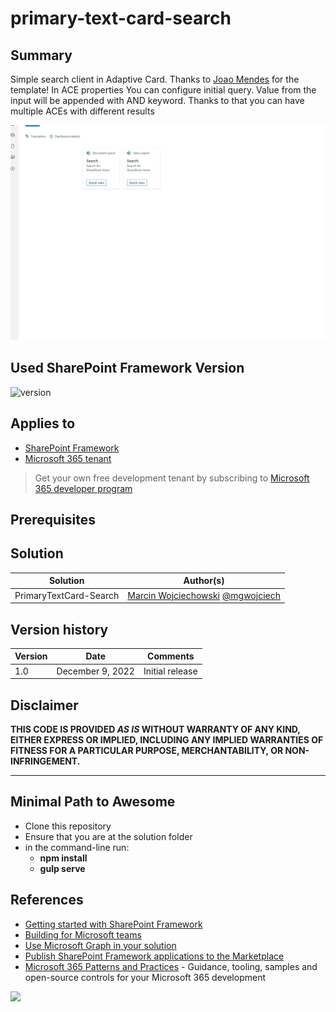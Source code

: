 # primary-text-card-search

## Summary

Simple search client in Adaptive Card. Thanks to [Joao Mendes](https://github.com/joaojmendes) for the template!
In ACE properties You can configure initial query. Value from the input will be appended with AND keyword. Thanks to that you can have multiple ACEs with different results

![picture of the solution in action, if possible](resources\Demo.gif)

## Used SharePoint Framework Version

![version](https://img.shields.io/badge/version-1.16-green.svg)

## Applies to

- [SharePoint Framework](https://aka.ms/spfx)
- [Microsoft 365 tenant](https://docs.microsoft.com/en-us/sharepoint/dev/spfx/set-up-your-developer-tenant)

> Get your own free development tenant by subscribing to [Microsoft 365 developer program](http://aka.ms/o365devprogram)

## Prerequisites

## Solution

| Solution    | Author(s)                                               |
| ----------- | ------------------------------------------------------- |
| PrimaryTextCard-Search | [Marcin Wojciechowski](https://github.com/mgwojciech) [@mgwojciech](https://twitter.com/mgwojciech)  |

## Version history

| Version | Date             | Comments        |
| ------- | ---------------- | --------------- |
| 1.0     | December 9, 2022 | Initial release |

## Disclaimer

**THIS CODE IS PROVIDED _AS IS_ WITHOUT WARRANTY OF ANY KIND, EITHER EXPRESS OR IMPLIED, INCLUDING ANY IMPLIED WARRANTIES OF FITNESS FOR A PARTICULAR PURPOSE, MERCHANTABILITY, OR NON-INFRINGEMENT.**

---

## Minimal Path to Awesome

- Clone this repository
- Ensure that you are at the solution folder
- in the command-line run:
  - **npm install**
  - **gulp serve**

## References

- [Getting started with SharePoint Framework](https://docs.microsoft.com/en-us/sharepoint/dev/spfx/set-up-your-developer-tenant)
- [Building for Microsoft teams](https://docs.microsoft.com/en-us/sharepoint/dev/spfx/build-for-teams-overview)
- [Use Microsoft Graph in your solution](https://docs.microsoft.com/en-us/sharepoint/dev/spfx/web-parts/get-started/using-microsoft-graph-apis)
- [Publish SharePoint Framework applications to the Marketplace](https://docs.microsoft.com/en-us/sharepoint/dev/spfx/publish-to-marketplace-overview)
- [Microsoft 365 Patterns and Practices](https://aka.ms/m365pnp) - Guidance, tooling, samples and open-source controls for your Microsoft 365 development

<img src="https://pnptelemetry.azurewebsites.net/sp-dev-fx-aces/samples/PrimaryTextCard-Search" />
